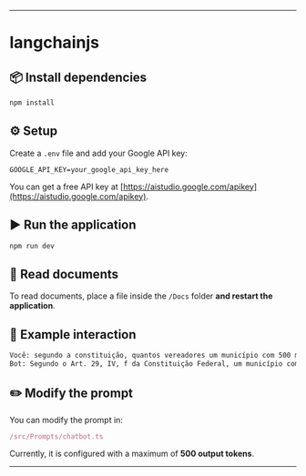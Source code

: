 
---

# langchainjs

## 📦 Install dependencies

```bash
npm install
```

## ⚙️ Setup

Create a `.env` file and add your Google API key:

```
GOOGLE_API_KEY=your_google_api_key_here
```

You can get a free API key at [https://aistudio.google.com/apikey](https://aistudio.google.com/apikey).

## ▶️ Run the application

```bash
npm run dev
```

## 📄 Read documents

To read documents, place a file inside the `/Docs` folder **and restart the application**.

## 💬 Example interaction

```bash
Você: segundo a constituição, quantos vereadores um município com 500 mil habitantes deverá ter
Bot: Segundo o Art. 29, IV, f da Constituição Federal, um município com mais de 300.000 habitantes e de até 450.000 habitantes deve ter 23 vereadores, e um município com mais de 450.000 habitantes e de até 600.000 habitantes deve ter 25 vereadores. Portanto, um município com 500 mil habitantes deverá ter 25 vereadores.
```

## ✏️ Modify the prompt

You can modify the prompt in:

```typescript
/src/Prompts/chatbot.ts
```

Currently, it is configured with a maximum of **500 output tokens**.

---
